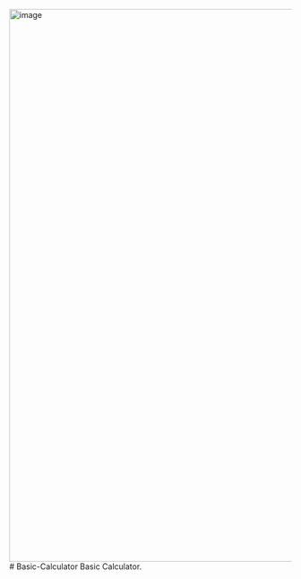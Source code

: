 <img width="1919" height="985" alt="image" src="https://github.com/user-attachments/assets/7116ad00-c2c1-4495-9cb0-64e1ccd508a1" /># Basic-Calculator
Basic Calculator.

